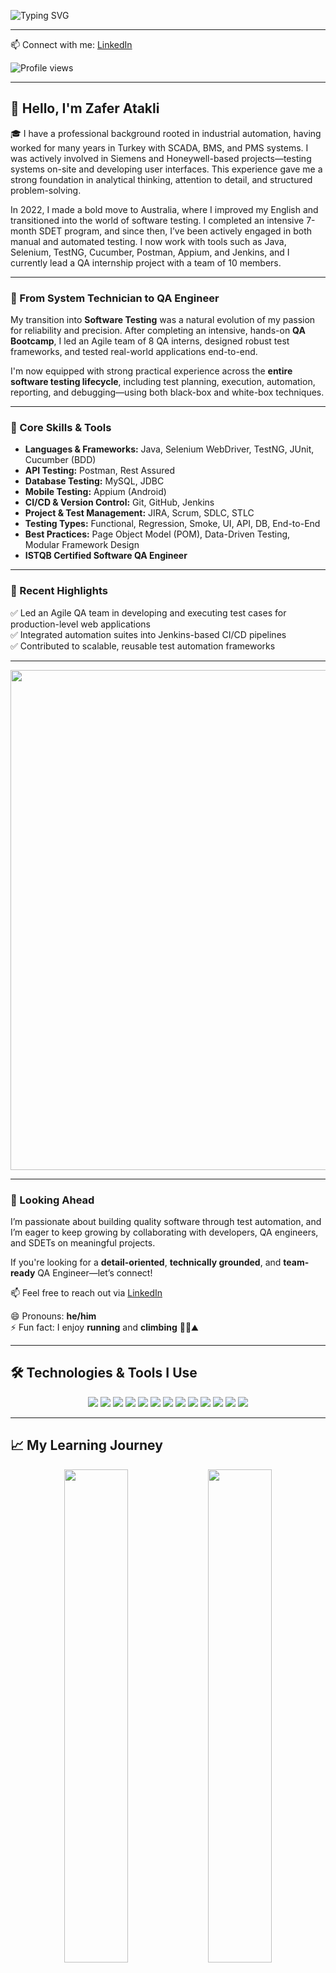 ![Typing SVG](https://readme-typing-svg.herokuapp.com?size=20&duration=3000&pause=2500&color=FFAA00&vCenter=true&font=monospace&lines=Zafer+Atakli;QA+Automation+Test+Engineer;Welcome+to+my+GitHub+profile!+%F0%9F%91%8B)

---

📫 Connect with me: [LinkedIn](https://www.linkedin.com/in/zafer-atakli/)

![Profile views](https://komarev.com/ghpvc/?username=zaferatakli&label=Profile%20views&color=0e75b6&style=for-the-badge)

---

## 👋 Hello, I'm Zafer Atakli

🎓 I have a professional background rooted in industrial automation, having worked for many years in Turkey with SCADA, BMS, and PMS systems. I was actively involved in Siemens and Honeywell-based projects—testing systems on-site and developing user interfaces. This experience gave me a strong foundation in analytical thinking, attention to detail, and structured problem-solving.

In 2022, I made a bold move to Australia, where I improved my English and transitioned into the world of software testing. I completed an intensive 7-month SDET program, and since then, I’ve been actively engaged in both manual and automated testing. I now work with tools such as Java, Selenium, TestNG, Cucumber, Postman, Appium, and Jenkins, and I currently lead a QA internship project with a team of 10 members.

---

### 🔁 From System Technician to QA Engineer

My transition into **Software Testing** was a natural evolution of my passion for reliability and precision. After completing an intensive, hands-on **QA Bootcamp**, I led an Agile team of 8 QA interns, designed robust test frameworks, and tested real-world applications end-to-end.

I'm now equipped with strong practical experience across the **entire software testing lifecycle**, including test planning, execution, automation, reporting, and debugging—using both black-box and white-box techniques.

---

### 🧰 Core Skills & Tools

- **Languages & Frameworks:** Java, Selenium WebDriver, TestNG, JUnit, Cucumber (BDD)  
- **API Testing:** Postman, Rest Assured  
- **Database Testing:** MySQL, JDBC  
- **Mobile Testing:** Appium (Android)  
- **CI/CD & Version Control:** Git, GitHub, Jenkins  
- **Project & Test Management:** JIRA, Scrum, SDLC, STLC  
- **Testing Types:** Functional, Regression, Smoke, UI, API, DB, End-to-End  
- **Best Practices:** Page Object Model (POM), Data-Driven Testing, Modular Framework Design
- **ISTQB Certified Software QA Engineer**

---

### 🏁 Recent Highlights

✅ Led an Agile QA team in developing and executing test cases for production-level web applications  
✅ Integrated automation suites into Jenkins-based CI/CD pipelines  
✅ Contributed to scalable, reusable test automation frameworks  

---

<img src="https://media.giphy.com/media/qgQUggAC3Pfv687qPC/giphy.gif" width="800"/>

---

### 🚀 Looking Ahead

I’m passionate about building quality software through test automation, and I’m eager to keep growing by collaborating with developers, QA engineers, and SDETs on meaningful projects.

If you're looking for a **detail-oriented**, **technically grounded**, and **team-ready** QA Engineer—let’s connect!

📫 Feel free to reach out via [LinkedIn](https://www.linkedin.com/in/zafer-atakli/)

😄 Pronouns: **he/him**  
⚡ Fun fact: I enjoy **running** and **climbing** 🏃‍♂️⛰️

---

## 🛠️ Technologies & Tools I Use

<p align="center">
  <img src="https://img.shields.io/badge/Java-ED8B00?style=for-the-badge&logo=java&logoColor=white" />
  <img src="https://img.shields.io/badge/Selenium-43B02A?style=for-the-badge&logo=selenium&logoColor=white" />
  <img src="https://img.shields.io/badge/TestNG-FF6600?style=for-the-badge&logo=testng&logoColor=white" />
  <img src="https://img.shields.io/badge/Cucumber-23D400?style=for-the-badge&logo=cucumber&logoColor=white" />
  <img src="https://img.shields.io/badge/JUnit-25A162?style=for-the-badge&logo=junit5&logoColor=white" />
  <img src="https://img.shields.io/badge/MySQL-4479A1?style=for-the-badge&logo=mysql&logoColor=white" />
  <img src="https://img.shields.io/badge/Postman-FF6C37?style=for-the-badge&logo=postman&logoColor=white" />
  <img src="https://img.shields.io/badge/RestAssured-6DB33F?style=for-the-badge&logo=restassured&logoColor=white" />
  <img src="https://img.shields.io/badge/JMeter-D22128?style=for-the-badge&logo=apachejmeter&logoColor=white" />
  <img src="https://img.shields.io/badge/Appium-9D4EDD?style=for-the-badge&logo=appium&logoColor=white" />
  <img src="https://img.shields.io/badge/Git-F05032?style=for-the-badge&logo=git&logoColor=white" />
  <img src="https://img.shields.io/badge/JIRA-0052CC?style=for-the-badge&logo=jira&logoColor=white" />
  <img src="https://img.shields.io/badge/Jenkins-D24939?style=for-the-badge&logo=jenkins&logoColor=white" />
</p>

---

## 📈 My Learning Journey

<p align="center">
  <img src="https://github-readme-stats.vercel.app/api?username=zaferatakli&show_icons=true&theme=radical" width="45%" />
  <img src="https://github-readme-streak-stats.herokuapp.com/?user=zaferatakli&theme=radical" width="45%" />
</p>

<p align="center">
  <img src="https://github-readme-stats.vercel.app/api/top-langs/?username=zaferatakli&layout=compact&theme=radical" width="50%" />
</p>
